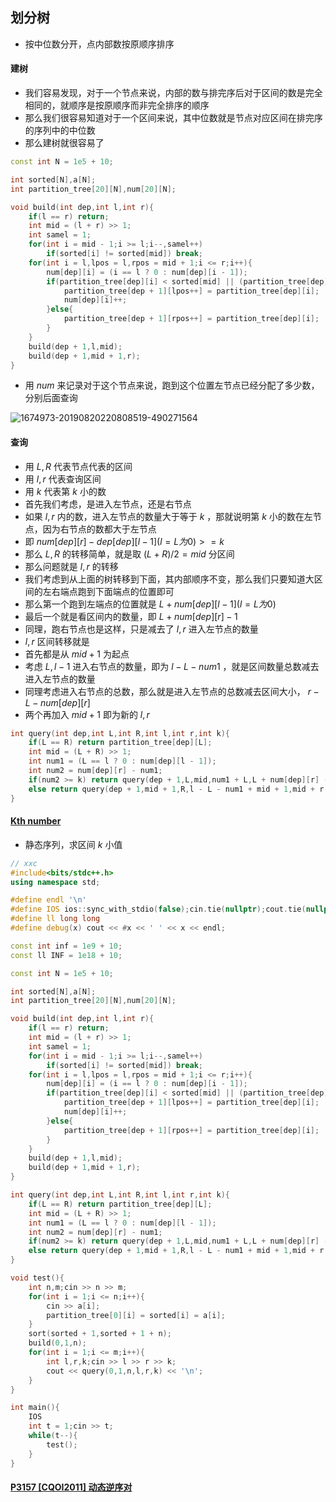 ## 划分树

* 按中位数分开，点内部数按原顺序排序

#### 建树

* 我们容易发现，对于一个节点来说，内部的数与排完序后对于区间的数是完全相同的，就顺序是按原顺序而非完全排序的顺序
* 那么我们很容易知道对于一个区间来说，其中位数就是节点对应区间在排完序的序列中的中位数
* 那么建树就很容易了

```cpp
const int N = 1e5 + 10;

int sorted[N],a[N];
int partition_tree[20][N],num[20][N];

void build(int dep,int l,int r){
	if(l == r) return;
	int mid = (l + r) >> 1;
	int samel = 1;
	for(int i = mid - 1;i >= l;i--,samel++)
		if(sorted[i] != sorted[mid]) break;
	for(int i = l,lpos = l,rpos = mid + 1;i <= r;i++){
		num[dep][i] = (i == l ? 0 : num[dep][i - 1]);
		if(partition_tree[dep][i] < sorted[mid] || (partition_tree[dep][i] == sorted[mid] && (samel--) > 0)){
			partition_tree[dep + 1][lpos++] = partition_tree[dep][i];
			num[dep][i]++;
		}else{
			partition_tree[dep + 1][rpos++] = partition_tree[dep][i];
		}
	}
	build(dep + 1,l,mid);
	build(dep + 1,mid + 1,r);
}
```

* 用 $num$ 来记录对于这个节点来说，跑到这个位置左节点已经分配了多少数，分别后面查询

![1674973-20190820220808519-490271564](C:\Users\Administrator\Desktop\markdown\c++\算法\数据结构\高级数据结构\1674973-20190820220808519-490271564.png)

#### 查询

* 用 $L,R$ 代表节点代表的区间
* 用 $l,r$ 代表查询区间
* 用 $k$ 代表第 $k$ 小的数
* 首先我们考虑，是进入左节点，还是右节点
* 如果 $l,r$ 内的数，进入左节点的数量大于等于 $k$ ，那就说明第 $k$ 小的数在左节点，因为右节点的数都大于左节点
* 即 $num[dep][r]-dep[dep][l-1](l=L为0)>=k$
* 那么 $L,R$ 的转移简单，就是取 $(L+R)/2=mid$ 分区间
* 那么问题就是 $l,r$ 的转移
* 我们考虑到从上面的树转移到下面，其内部顺序不变，那么我们只要知道大区间的左右端点跑到下面端点的位置即可
* 那么第一个跑到左端点的位置就是 $L+num[dep][l - 1](l=L为0)$
* 最后一个就是看区间内的数量，即 $L+num[dep][r]-1$
* 同理，跑右节点也是这样，只是减去了 $l,r$ 进入左节点的数量
*  $l,r$ 区间转移就是
* 首先都是从 $mid+1$ 为起点
* 考虑 $L,l-1$ 进入右节点的数量，即为 $l-L-num1$ ，就是区间数量总数减去进入左节点的数量
* 同理考虑进入右节点的总数，那么就是进入左节点的总数减去区间大小， $r-L-num[dep][r]$
* 两个再加入 $mid+1$ 即为新的 $l,r$

```cpp
int query(int dep,int L,int R,int l,int r,int k){
	if(L == R) return partition_tree[dep][L];
	int mid = (L + R) >> 1;
	int num1 = (L == l ? 0 : num[dep][l - 1]);
	int num2 = num[dep][r] - num1;
	if(num2 >= k) return query(dep + 1,L,mid,num1 + L,L + num[dep][r] - 1,k);
	else return query(dep + 1,mid + 1,R,l - L - num1 + mid + 1,mid + r - L - num[dep][r] + 1,k - num2);
}
```

#### [Kth number](https://acm.hdu.edu.cn/showproblem.php?pid=2665)

* 静态序列，求区间 $k$ 小值

```cpp
// xxc
#include<bits/stdc++.h>
using namespace std;

#define endl '\n'
#define IOS ios::sync_with_stdio(false);cin.tie(nullptr);cout.tie(nullptr);
#define ll long long
#define debug(x) cout << #x << ' ' << x << endl;

const int inf = 1e9 + 10;
const ll INF = 1e18 + 10;

const int N = 1e5 + 10;

int sorted[N],a[N];
int partition_tree[20][N],num[20][N];

void build(int dep,int l,int r){
	if(l == r) return;
	int mid = (l + r) >> 1;
	int samel = 1;
	for(int i = mid - 1;i >= l;i--,samel++)
		if(sorted[i] != sorted[mid]) break;
	for(int i = l,lpos = l,rpos = mid + 1;i <= r;i++){
		num[dep][i] = (i == l ? 0 : num[dep][i - 1]);
		if(partition_tree[dep][i] < sorted[mid] || (partition_tree[dep][i] == sorted[mid] && (samel--) > 0)){
			partition_tree[dep + 1][lpos++] = partition_tree[dep][i];
			num[dep][i]++;
		}else{
			partition_tree[dep + 1][rpos++] = partition_tree[dep][i];
		}
	}
	build(dep + 1,l,mid);
	build(dep + 1,mid + 1,r);
}

int query(int dep,int L,int R,int l,int r,int k){
	if(L == R) return partition_tree[dep][L];
	int mid = (L + R) >> 1;
	int num1 = (L == l ? 0 : num[dep][l - 1]);
	int num2 = num[dep][r] - num1;
	if(num2 >= k) return query(dep + 1,L,mid,num1 + L,L + num[dep][r] - 1,k);
	else return query(dep + 1,mid + 1,R,l - L - num1 + mid + 1,mid + r - L - num[dep][r] + 1,k - num2);
}

void test(){
	int n,m;cin >> n >> m;
	for(int i = 1;i <= n;i++){
		cin >> a[i];
		partition_tree[0][i] = sorted[i] = a[i];
	}
	sort(sorted + 1,sorted + 1 + n);
	build(0,1,n);
	for(int i = 1;i <= m;i++){
		int l,r,k;cin >> l >> r >> k;
		cout << query(0,1,n,l,r,k) << '\n';
	}
}

int main(){
	IOS
	int t = 1;cin >> t;
	while(t--){
		test();
	}
}
```

#### [P3157 [CQOI2011] 动态逆序对  ](https://www.luogu.com.cn/problem/P3157)
